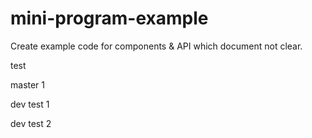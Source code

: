 # mini-program-example
Create example code for components &amp; API which document not clear.


test

master 1

dev test 1

dev test 2
